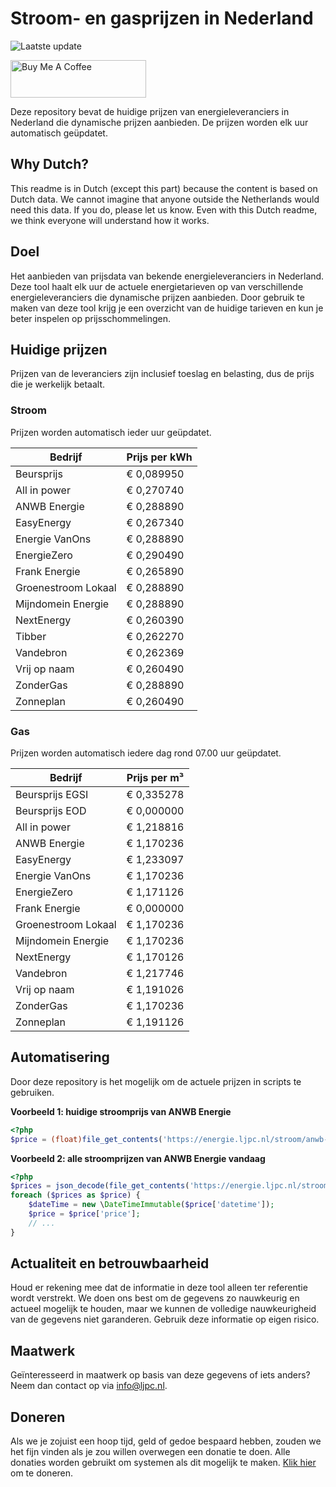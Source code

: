# Stroom- en gasprijzen in Nederland

![Laatste update](https://img.shields.io/badge/laatste%20update-2024--06--26%2004%3A00%20CET-brightgreen)

<a href="https://www.buymeacoffee.com/Lars-" target="_blank"><img src="https://cdn.buymeacoffee.com/buttons/v2/default-orange.png" alt="Buy Me A Coffee" height="60" style="height: 60px !important;width: 217px !important;" ></a>

Deze repository bevat de huidige prijzen van energieleveranciers in Nederland die dynamische prijzen aanbieden. De prijzen worden elk uur automatisch geüpdatet.

## Why Dutch?

This readme is in Dutch (except this part) because the content is based on Dutch data. We cannot imagine that anyone outside the Netherlands would need this data. If you do, please let us know. Even with this Dutch readme, we think
everyone will understand how it works.

## Doel

Het aanbieden van prijsdata van bekende energieleveranciers in Nederland. Deze tool haalt elk uur de actuele energietarieven op van verschillende energieleveranciers die dynamische prijzen aanbieden. Door gebruik te maken van deze tool
krijg je een overzicht van de huidige tarieven en kun je beter inspelen op prijsschommelingen.

## Huidige prijzen

Prijzen van de leveranciers zijn inclusief toeslag en belasting, dus de prijs die je werkelijk betaalt.

### Stroom

Prijzen worden automatisch ieder uur geüpdatet.

 Bedrijf | Prijs per kWh 
---------|---------------
Beursprijs | € 0,089950
All in power | € 0,270740
ANWB Energie | € 0,288890
EasyEnergy | € 0,267340
Energie VanOns | € 0,288890
EnergieZero | € 0,290490
Frank Energie | € 0,265890
Groenestroom Lokaal | € 0,288890
Mijndomein Energie | € 0,288890
NextEnergy | € 0,260390
Tibber | € 0,262270
Vandebron | € 0,262369
Vrij op naam | € 0,260490
ZonderGas | € 0,288890
Zonneplan | € 0,260490


### Gas

Prijzen worden automatisch iedere dag rond 07.00 uur geüpdatet.

 Bedrijf | Prijs per m³ 
---------|--------------
Beursprijs EGSI | € 0,335278
Beursprijs EOD | € 0,000000
All in power | € 1,218816
ANWB Energie | € 1,170236
EasyEnergy | € 1,233097
Energie VanOns | € 1,170236
EnergieZero | € 1,171126
Frank Energie | € 0,000000
Groenestroom Lokaal | € 1,170236
Mijndomein Energie | € 1,170236
NextEnergy | € 1,170126
Vandebron | € 1,217746
Vrij op naam | € 1,191026
ZonderGas | € 1,170236
Zonneplan | € 1,191126


## Automatisering

Door deze repository is het mogelijk om de actuele prijzen in scripts te gebruiken.

**Voorbeeld 1: huidige stroomprijs van ANWB Energie**

```php
<?php
$price = (float)file_get_contents('https://energie.ljpc.nl/stroom/anwb-energie-nu.txt');

```

**Voorbeeld 2: alle stroomprijzen van ANWB Energie vandaag**

```php
<?php
$prices = json_decode(file_get_contents('https://energie.ljpc.nl/stroom/all-in-power-vandaag.json'),true);
foreach ($prices as $price) {
    $dateTime = new \DateTimeImmutable($price['datetime']);
    $price = $price['price'];
    // ...
}
```

## Actualiteit en betrouwbaarheid

Houd er rekening mee dat de informatie in deze tool alleen ter referentie wordt verstrekt. We doen ons best om de gegevens zo nauwkeurig en actueel mogelijk te houden, maar we kunnen de volledige nauwkeurigheid van de gegevens niet
garanderen. Gebruik deze informatie op eigen risico.

## Maatwerk

Geïnteresseerd in maatwerk op basis van deze gegevens of iets anders? Neem dan contact op
via [info@ljpc.nl](mailto:info@ljpc.nl?subject=Energie%20prijzen).

## Doneren

Als we je zojuist een hoop tijd, geld of gedoe bespaard hebben, zouden we het fijn vinden als je zou willen overwegen een
donatie te doen. Alle donaties worden gebruikt om systemen als dit mogelijk te
maken. [Klik hier](https://www.buymeacoffee.com/Lars-) om te doneren.
